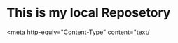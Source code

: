 # This is my local Reposetory
<!DOCTYPE html PUBLIC "-//W3C//DTD XHTML 1.0 Transitional//EN" "http://www  
.w3.org/TR/xhtml1/DTD/xhtml1-transitional.dtd"> <html xmlns="http://www
.w3.org/1999/xhtml"> <head> <meta http-equiv="Content-Type" content="text/